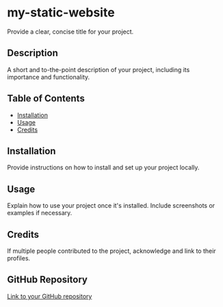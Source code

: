 # my-static-website


Provide a clear, concise title for your project.

## Description

A short and to-the-point description of your project, including its importance and functionality.

## Table of Contents

- [Installation](#installation)
- [Usage](#usage)
- [Credits](#credits)

## Installation

Provide instructions on how to install and set up your project locally.

## Usage

Explain how to use your project once it's installed. Include screenshots or examples if necessary.

## Credits

If multiple people contributed to the project, acknowledge and link to their profiles.

## GitHub Repository

[Link to your GitHub repository](https://github.com/vdp11/my-static-website)
